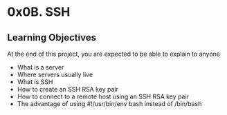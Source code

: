 # 0x0B. SSH
## Learning Objectives
At the end of this project, you are expected to be able to explain to anyone
* What is a server
* Where servers usually live
* What is SSH
* How to create an SSH RSA key pair
* How to connect to a remote host using an SSH RSA key pair
* The advantage of using #!/usr/bin/env bash instead of /bin/bash
